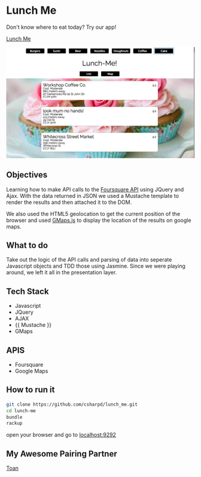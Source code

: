 Lunch Me
=======

Don't know where to eat today?
Try our app!

[Lunch Me](http://hungry-oldstreet.herokuapp.com/)

![](public/images/lunchmescreenshot.png)

## Objectives
Learning how to make API calls to the [Foursquare API](https://developer.foursquare.com/start) using JQuery and Ajax. With the data returned in JSON we used a Mustache template to render the results and then attached it to the DOM.

We also used the HTML5 geolocation to get the current position of the browser and used [GMaps.js](http://hpneo.github.io/gmaps/) to display the location of the results on google maps.

## What to do
Take out the logic of the API calls and parsing of data into seperate Javascript objects and TDD those using Jasmine. Since we were playing around, we left it all in the presentation layer.

## Tech Stack
* Javascript
* JQuery
* AJAX
* {{ Mustache }}
* GMaps

## APIS
* Foursquare
* Google Maps

## How to run it
```sh
git clone https://github.com/csharpd/lunch_me.git
cd lunch-me
bundle
rackup
```
open your browser and go to [localhost:9292](http://localhost:9292)

## My Awesome Pairing Partner
[Toan](https://github.com/yoshdog)

